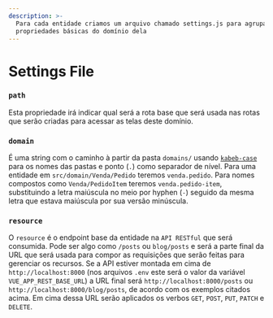 ```yaml
---
description: >-
  Para cada entidade criamos um arquivo chamado settings.js para agrupar
  propriedades básicas do domínio dela
---
```


# Settings File

### `path`

Esta propriedade irá indicar qual será a rota base que será usada nas rotas que serão criadas para acessar as telas deste domínio.

### `domain`

É uma string com o caminho à partir da pasta `domains/` usando [`kabeb-case`](https://en.toolpage.org/tool/kebabcase) para os nomes das pastas e ponto \(`.`\) como separador de nível. Para uma entidade em `src/domain/Venda/Pedido` teremos `venda.pedido`. Para nomes compostos como `Venda/PedidoItem`  teremos `venda.pedido-item`, substituindo a letra maiúscula no meio por hyphen \(`-`\) seguido da mesma letra que estava maiúscula por sua versão minúscula.

### `resource`

O `resource` é o endpoint base da entidade na `API RESTful` que será consumida.  Pode ser algo como `/posts` ou `blog/posts` e será a parte final da URL que será usada para compor as requisições que serão feitas para gerenciar os recursos. Se a API estiver montada em cima de `http://localhost:8000` \(nos arquivos `.env` este será o valor da variável `VUE_APP_REST_BASE_URL`\) a URL final será `http://localhost:8000/posts` ou `http://localhost:8000/blog/posts`, de acordo com os exemplos citados acima. Em cima dessa URL serão aplicados os verbos `GET`, `POST`, `PUT`, `PATCH` e `DELETE`.



